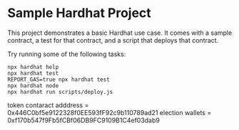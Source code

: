 # Sample Hardhat Project

This project demonstrates a basic Hardhat use case. It comes with a sample contract, a test for that contract, and a script that deploys that contract.

Try running some of the following tasks:

```shell
npx hardhat help
npx hardhat test
REPORT_GAS=true npx hardhat test
npx hardhat node
npx hardhat run scripts/deploy.js
```

token contaract adddress = 0x446C0bf5e9122328f0EE593fF92c9b110789ad21
election wallets = 0xf170b547f9Fb5fCBf06DB9FC9109B1C4ef03dab9
